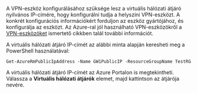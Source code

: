 
A VPN-eszköz konfigurálásához szüksége lesz a virtuális hálózati átjáró nyilvános IP-címére, hogy konfigurálni tudja a helyszíni VPN-eszközt. A konkrét konfigurációs információkért forduljon az eszköz gyártójához, és konfigurálja az eszközt. Az Azure-ral jól használható VPN-eszközökről a [VPN-eszközöket](../articles/vpn-gateway/vpn-gateway-about-vpn-devices.md) ismertető cikkben talál további információt.

A virtuális hálózati átjáró IP-címét az alábbi minta alapján keresheti meg a PowerShell használatával:

    Get-AzureRmPublicIpAddress -Name GW1PublicIP -ResourceGroupName TestRG

A virtuális hálózati átjáró IP-címét az Azure Portalon is megtekintheti. Válassza a **Virtuális hálózati átjárók** elemet, majd kattintson az átjárója nevére.

<!--HONumber=Sep16_HO4-->


